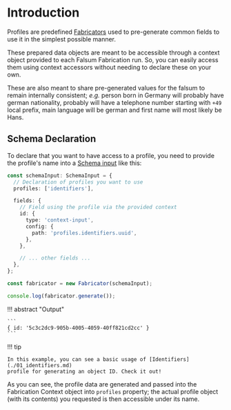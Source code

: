 # Introduction

Profiles are predefined [Fabricators](../Building-Blocks/04_fabricator.md)
used to pre-generate common fields to use it in the simplest possible manner.

These prepared data objects are meant to be accessible through a context object
provided to each Falsum Fabrication run. So, you can easily access them
using context accessors without needing to declare these on your own.

These are also meant to share pre-generated values for the falsum to remain
internally consistent; _e.g._ person born in Germany will probably have german
nationality, probably will have a telephone number starting with `+49` local prefix,
main language will be german and first name will most likely be Hans.


## Schema Declaration

To declare that you want to have access to a profile, you need to provide
the profile's name into a [Schema input](../Building-Blocks/02_schema-input.md)
like this:

```typescript linenums="1"
const schemaInput: SchemaInput = {
  // Declaration of profiles you want to use
  profiles: ['identifiers'],

  fields: {
    // Field using the profile via the provided context
    id: {
      type: 'context-input',
      config: {
        path: 'profiles.identifiers.uuid',
      },
    },

    // ... other fields ...
  },
};

const fabricator = new Fabricator(schemaInput);

console.log(fabricator.generate());
```

!!! abstract "Output"

    ```
    { id: '5c3c2dc9-905b-4005-4059-40ff821cd2cc' }
    ```

!!! tip

    In this example, you can see a basic usage of [Identifiers](./01_identifiers.md) 
    profile for generating an object ID. Check it out!

As you can see, the profile data are generated and passed into the
Fabrication Context object into `profiles` property; the actual
profile object (with its contents) you requested is then accessible
under its name.
